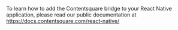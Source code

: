 To learn how to add the Contentsquare bridge to your React Native application, please read our public documentation at https://docs.contentsquare.com/react-native/
